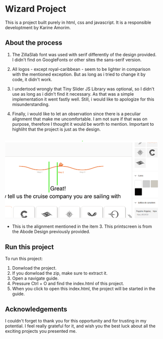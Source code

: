 # Wizard Project

This is a project built purely in html, css and javascript. It is a responsible developtment by Karine Amorim.


## About the process

1. The ZillaSlab font was used with serif differently of the design provided. I didn't find on GoogleFonts or other sites the sans-serif version.

2. All logos - except royal-caribbean - seem to be lighter in comparison with the mentioned exception. But as long as i tried to change it by code, it didn't work.

3. I undertood wrongly that Tiny Slider JS Library was optional, so I didn't use as long as i didn't find it necessary. As that was a simple implementation it went fastly well. Still, i would like to apologize for this misunderstanding.

4. Finally, i would like to let an observation since there is a peculiar alignment that make me uncomfortable. I am not sure if that was on purpose, therefore I thought it would be worth to mention. Important to highliht that the project is just as the design.


## 
![AlignmentExplanation](images/alignment.png)

* This is the alignment mentioned in the item 3. This printscreen is from the Abode Design previously provided.


## Run this project

To run this project:

1. Donwload the project.
2. If you donwload the zip, make sure to extract it.
3. Open a navigate guide.
4. Pressure Ctrl + O and find the index.html of this project.
5. When you click to open this index.html, the project will be started in the guide.


## Acknowledgements

I couldn't forget to thank you for this opportunity and for trusting in my potential. I feel really grateful for it, and wish you the best luck about all the exciting projects you presented me.